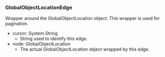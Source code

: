 ### GlobalObjectLocationEdge
Wrapper around the GlobalObjectLocation object. This wrapper is used for pagination.

- cursor: System.String
  - String used to identify this edge.
- node: GlobalObjectLocation
  - The actual GlobalObjectLocation object wrapped by this edge.

